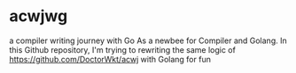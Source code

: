 # acwjwg
a compiler writing journey with Go
As a newbee for Compiler and Golang. In this Github repository, I'm trying to rewriting the same logic of https://github.com/DoctorWkt/acwj with Golang for fun
